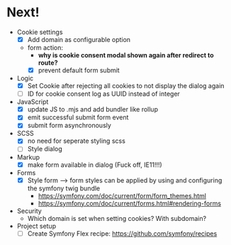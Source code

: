 # Next!
- Cookie settings
  - [x] Add domain as configurable option
  - form action:
    - **why is cookie consent modal shown again after redirect to route?**
    - [x] prevent default form submit
- Logic
  - [x] Set Cookie after rejecting all cookies to not display the dialog again
  - [ ] ID for cookie consent log as UUID instead of integer
- JavaScript
  - [x] update JS to .mjs and add bundler like rollup
  - [x] emit successful submit form event
  - [x] submit form asynchronously
- SCSS
  - [x] no need for seperate styling scss
  - [ ] Style dialog
- Markup
  - [x] make form available in dialog (Fuck off, IE11!!!)
- Forms
  - [x] Style form --> form styles can be applied by using and configuring the symfony twig bundle
      - https://symfony.com/doc/current/form/form_themes.html
      - https://symfony.com/doc/current/forms.html#rendering-forms
- Security
  - Which domain is set when setting cookies? With subdomain?
- Project setup
  - [ ] Create Symfony Flex recipe: https://github.com/symfony/recipes
